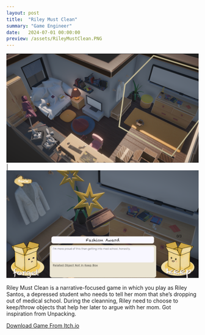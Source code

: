 ```yaml
---
layout: post
title:  "Riley Must Clean"
summary: "Game Engineer"
date:   2024-07-01 00:00:00
preview: /assets/RileyMustClean.PNG
---
```


![Picture 1](/assets/RileyMustClean1.PNG) | ![Picture 2](/assets/RileyMustClean2.PNG)

Riley Must Clean is a narrative-focused game in which you play as Riley Santos, a depressed student who needs to tell her mom that she’s dropping out of medical school. During the cleanning, Riley need to choose to keep/throw objects that help her later to argue with her mom. Got inspiration from Unpacking. 

[Download Game From Itch.io](https://pjheric.itch.io/riley-must-clean)